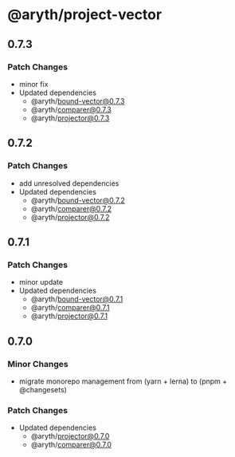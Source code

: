 # @aryth/project-vector

## 0.7.3

### Patch Changes

- minor fix
- Updated dependencies
  - @aryth/bound-vector@0.7.3
  - @aryth/comparer@0.7.3
  - @aryth/projector@0.7.3

## 0.7.2

### Patch Changes

- add unresolved dependencies
- Updated dependencies
  - @aryth/bound-vector@0.7.2
  - @aryth/comparer@0.7.2
  - @aryth/projector@0.7.2

## 0.7.1

### Patch Changes

- minor update
- Updated dependencies
  - @aryth/bound-vector@0.7.1
  - @aryth/comparer@0.7.1
  - @aryth/projector@0.7.1

## 0.7.0

### Minor Changes

- migrate monorepo management from (yarn + lerna) to (pnpm + @changesets)

### Patch Changes

- Updated dependencies
  - @aryth/projector@0.7.0
  - @aryth/comparer@0.7.0
